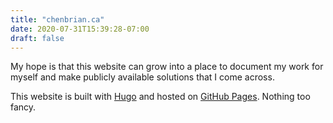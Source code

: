 ```yaml
---
title: "chenbrian.ca"
date: 2020-07-31T15:39:28-07:00
draft: false
---
```

My hope is that this website can grow into a place to document my work for myself and make publicly available solutions that I come across.

This website is built with [Hugo](https://gohugo.io/) and hosted on [GitHub Pages](https://pages.github.com/). Nothing too fancy.







